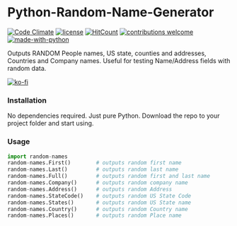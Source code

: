 # Python-Random-Name-Generator
[![Code Climate](https://codeclimate.com/github/navchandar/Python-Random-Name-Generator.svg)](https://codeclimate.com/github/navchandar/Python-Random-Name-Generator) [![license](https://img.shields.io/badge/License-GPL%20v3-blue.svg)](https://github.com/navchandar/Python-Random-Name-Generator/blob/master/LICENSE) [![HitCount](http://hits.dwyl.io/navchandar/Python-Random-Name-Generator.svg)](http://hits.dwyl.io/navchandar/Python-Random-Name-Generator)  [![contributions welcome](https://img.shields.io/badge/contributions-welcome-brightgreen.svg?style=flat)](https://github.com/navchandar/Python-Random-Name-Generator/issues)
[![made-with-python](https://img.shields.io/badge/Made%20with-Python-1f425f.svg)](https://www.python.org/) 

Outputs RANDOM People names, US state, counties and addresses, Countries and Company names. Useful for testing Name/Address fields with random data.

[![ko-fi](https://www.ko-fi.com/img/githubbutton_sm.svg)](https://ko-fi.com/navchandar)


### Installation
No dependencies required. Just pure Python. Download the repo to your project folder and start using.


### Usage
```py
import random-names
random-names.First()        # outputs random first name
random-names.Last()         # outputs random last name
random-names.Full()         # outputs random first and last name
random-names.Company()      # outputs random company name
random-names.Address()      # outputs random Address
random-names.StateCode()    # outputs random US State Code
random-names.States()       # outputs random US State name
random-names.Country()      # outputs random Country name
random-names.Places()       # outputs random Place name
```

